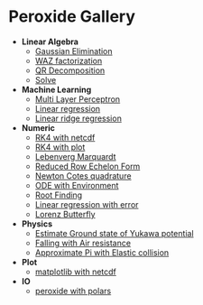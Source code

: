 # Peroxide Gallery

* **Linear Algebra**
    * [Gaussian Elimination](./Linear_Algebra/triangular)
    * [WAZ factorization](./Linear_Algebra/waz)
    * [QR Decomposition](./Linear_Algebra/qr)
    * [Solve](./Linear_Algebra/solve)
* **Machine Learning**
    * [Multi Layer Perceptron](./Machine_Learning/mlp)
    * [Linear regression](./Machine_Learning/linear_reg)
    * [Linear ridge regression](./Machine_Learning/linear_reg_ridge)
* **Numeric**
    * [RK4 with netcdf](./Numeric/rk4_with_nc)
    * [RK4 with plot](./Numeric/rk4_with_plot)
    * [Lebenverg Marquardt](./Numeric/lm)
    * [Reduced Row Echelon Form](./Numeric/rref)
    * [Newton Cotes quadrature](./Numeric/newton_cotes)
    * [ODE with Environment](./Numeric/ode_with_env)
    * [Root Finding](./Numeric/root_finding)
    * [Linear regression with error](./Numeric/lm_with_weight)
    * [Lorenz Butterfly](./Numeric/lorenz)
* **Physics**
    * [Estimate Ground state of Yukawa potential](./Physics/yukawa_ground_state)
    * [Falling with Air resistance](./Physics/fall_drag)
    * [Approximate Pi with Elastic collision](./Physics/elastic_pi)
* **Plot**
    * [matplotlib with netcdf](./Plot/matplotlib_with_netcdf)
* **IO**
    * [peroxide with polars](./IO/with_polars)
